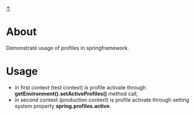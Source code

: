 [&#8593;](../README.md)


# About
Demonstrate usage of profiles in springframework.

# Usage
* in first context (test context) is profile activate through __getEnvironment().setActiveProfiles()__ method call,
* in second context (production context) is profile activate through setting system property __spring.profiles.active__.